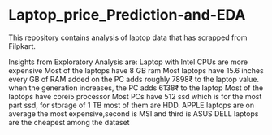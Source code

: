 # Laptop_price_Prediction-and-EDA

This repository contains analysis of laptop data that has scrapped from Filpkart.

Insights from Exploratory Analysis are:
Laptop with Intel CPUs are more expensive
Most of the laptops have 8 GB ram
Most laptops have 15.6 inches
every GB of RAM added on the PC adds roughly 7898₹ to the laptop value.
when the generation increases, the PC adds 6138₹ to the laptop
Most of the laptops have corei5 processor
Most PCs have 512 ssd which is for the most part ssd, for storage of 1 TB most of them are HDD.
APPLE laptops are on average the most expensive,second is MSI and third is ASUS
DELL laptops are the cheapest among the dataset
